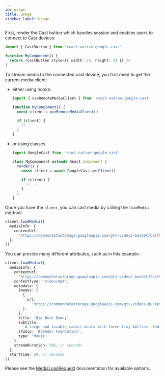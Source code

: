 ```yaml
---
id: usage
title: Usage
sidebar_label: Usage
---
```


First, render the Cast button which handles session and enables users to connect to Cast devices:

```ts
import { CastButton } from 'react-native-google-cast'

function MyComponent() {
  return <CastButton style={{ width: 24, height: 24 }} />
}
```

To stream media to the connected cast device, you first need to get the current media client:

- either using hooks:

  ```ts
  import { useRemoteMediaClient } from 'react-native-google-cast'

  function MyComponent() {
    const client = useRemoteMediaClient()

    if (client) {
      // ...
    }
  }
  ```

- or using classes:

  ```ts
  import GoogleCast from 'react-native-google-cast'

  class MyComponent extends React.Component {
    render() {
      const client = await GoogleCast.getClient()

      if (client) {
        // ...
      }
    }
  }
  ```

Once you have the `client`, you can cast media by calling the `loadMedia` method:

```ts
client.loadMedia({
  mediaInfo: {
    contentUrl:
      'https://commondatastorage.googleapis.com/gtv-videos-bucket/CastVideos/mp4/BigBuckBunny.mp4',
  },
})
```

You can provide many different attributes, such as in this example:

```ts
client.loadMedia({
  mediaInfo: {
    contentUrl:
      'https://commondatastorage.googleapis.com/gtv-videos-bucket/CastVideos/mp4/BigBuckBunny.mp4',
    contentType: 'video/mp4',
    metadata: {
      images: [
        {
          url:
            'https://commondatastorage.googleapis.com/gtv-videos-bucket/CastVideos/images/480x270/BigBuckBunny.jpg',
        },
      ],
      title: 'Big Buck Bunny',
      subtitle:
        'A large and lovable rabbit deals with three tiny bullies, led by a flying squirrel, who are determined to squelch his happiness.',
      studio: 'Blender Foundation',
      type: 'Movie',
    },
    streamDuration: 596, // seconds
  },
  startTime: 10, // seconds
})
```

Please see the [MediaLoadRequest](../api/interfaces/medialoadrequest) documentation for available options.
